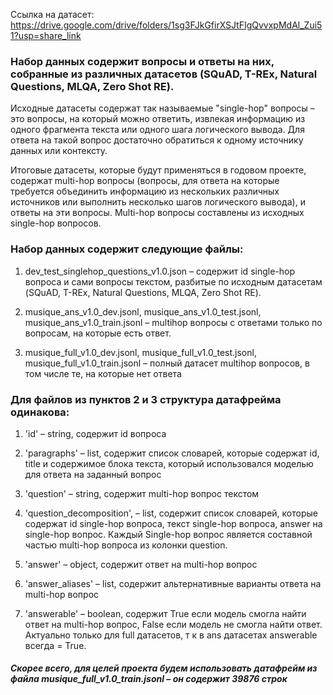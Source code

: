 Ссылка на датасет: https://drive.google.com/drive/folders/1sg3FJkGfirXSJtFIgQvvxpMdAl_Zui51?usp=share_link

### Набор данных содержит вопросы и ответы на них, собранные из различных датасетов (SQuAD, T-REx, Natural Questions, MLQA, Zero Shot RE). 

Исходные датасеты содержат так называемые "single-hop" вопросы – это вопросы, на который можно ответить, извлекая информацию из одного фрагмента текста или одного шага логического вывода. 
Для ответа на такой вопрос достаточно обратиться к одному источнику данных или контексту.

Итоговые датасеты, которые будут применяться в годовом проекте, содержат multi-hop вопросы (вопросы, для ответа на которые требуется объединить информацию из нескольких различных источников или выполнить несколько шагов логического вывода), и ответы на эти вопросы. Multi-hop вопросы составлены из исходных single-hop вопросов.

### Набор данных содержит следующие файлы:
1. dev_test_singlehop_questions_v1.0.json – содержит id single-hop вопроса и сами вопросы текстом, разбитые по исходным датасетам (SQuAD, T-REx, Natural Questions, MLQA, Zero Shot RE).

2. musique_ans_v1.0_dev.jsonl, musique_ans_v1.0_test.jsonl, musique_ans_v1.0_train.jsonl – multihop вопросы с ответами только по вопросам, на которые есть ответ. 

3. musique_full_v1.0_dev.jsonl, musique_full_v1.0_test.jsonl, musique_full_v1.0_train.jsonl – полный датасет multihop вопросов, в том числе те, на которые нет ответа

### Для файлов из пунктов 2 и 3 структура датафрейма одинакова:
1. 'id' – string, содержит id вопроса

2. 'paragraphs' – list, содержит список словарей, которые содержат id, title и содержимое блока текста, который использовался моделью для ответа на заданный вопрос

3. 'question' – string, содержит multi-hop вопрос текстом  

4. 'question_decomposition', – list, содержит список словарей, которые содержат id single-hop вопроса, текст single-hop вопроса, answer на single-hop вопрос. Каждый Single-hop вопрос является составной частью multi-hop вопроса из колонки question.

5. 'answer' – object, содержит ответ на multi-hop вопрос

6. 'answer_aliases' – list, содержит альтернативные варианты ответа на multi-hop вопрос

7. 'answerable' – boolean, содержит True если модель смогла найти ответ на multi-hop вопрос, False если модель не смогла найти ответ. Актуально только для full датасетов, т к в ans датасетах answerable всегда = True.

##### Скорее всего, для целей проекта будем использовать датафрейм из файла musique_full_v1.0_train.jsonl – он содержит 39876 строк